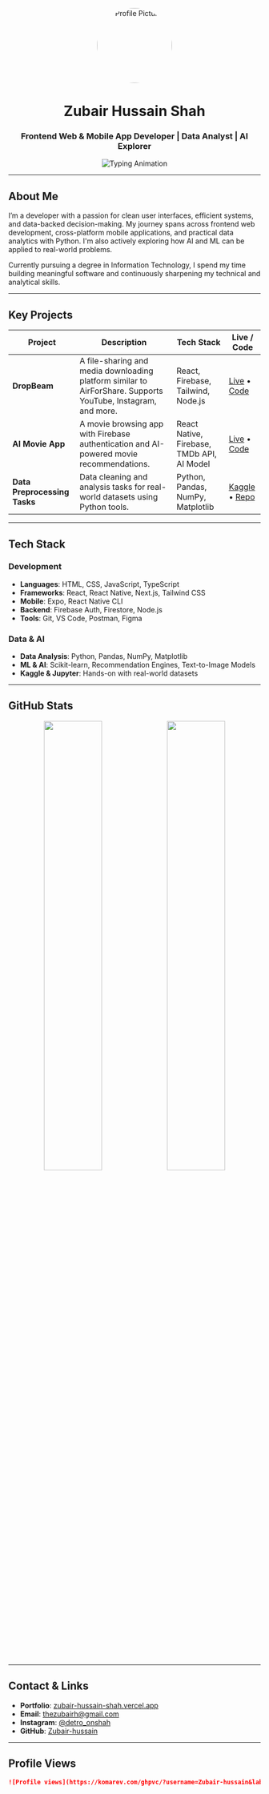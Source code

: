 <!-- Professional GitHub Profile README -->

<p align="center">
  <img src="https://avatars.githubusercontent.com/Zubair-hussain" width="150" style="border-radius: 50%" alt="Profile Picture"/>
</p>

<h1 align="center">Zubair Hussain Shah</h1>
<h3 align="center">Frontend Web & Mobile App Developer | Data Analyst | AI Explorer</h3>

<p align="center">
  <img src="https://readme-typing-svg.demolab.com?font=Fira+Code&size=22&pause=1000&center=true&vCenter=true&width=800&lines=Building+modern+web+%26+mobile+apps;Analyzing+data+with+Python+%26+Pandas;Exploring+ML+projects+on+Kaggle;Focused+on+real-world+impact+through+code" alt="Typing Animation" />
</p>

---

## About Me

I’m a developer with a passion for clean user interfaces, efficient systems, and data-backed decision-making. My journey spans across frontend web development, cross-platform mobile applications, and practical data analytics with Python. I'm also actively exploring how AI and ML can be applied to real-world problems.

Currently pursuing a degree in Information Technology, I spend my time building meaningful software and continuously sharpening my technical and analytical skills.

---

## Key Projects

| Project | Description | Tech Stack | Live / Code |
|--------|-------------|------------|-------------|
| **DropBeam** | A file-sharing and media downloading platform similar to AirForShare. Supports YouTube, Instagram, and more. | React, Firebase, Tailwind, Node.js | [Live](https://dropbeam.vercel.app) • [Code](https://github.com/Zubair-hussain/dropbeam) |
| **AI Movie App** | A movie browsing app with Firebase authentication and AI-powered movie recommendations. | React Native, Firebase, TMDb API, AI Model | [Live](#) • [Code](https://github.com/Zubair-hussain/movie-app) |
| **Data Preprocessing Tasks** | Data cleaning and analysis tasks for real-world datasets using Python tools. | Python, Pandas, NumPy, Matplotlib | [Kaggle](#) • [Repo](https://github.com/Zubair-hussain/imdb-top1000-analysis) |

---

## Tech Stack

### Development
- **Languages**: HTML, CSS, JavaScript, TypeScript
- **Frameworks**: React, React Native, Next.js, Tailwind CSS
- **Mobile**: Expo, React Native CLI
- **Backend**: Firebase Auth, Firestore, Node.js
- **Tools**: Git, VS Code, Postman, Figma

### Data & AI
- **Data Analysis**: Python, Pandas, NumPy, Matplotlib
- **ML & AI**: Scikit-learn, Recommendation Engines, Text-to-Image Models
- **Kaggle & Jupyter**: Hands-on with real-world datasets

---

## GitHub Stats

<p align="center">
  <img width="48%" src="https://github-readme-stats.vercel.app/api?username=Zubair-hussain&show_icons=true&theme=tokyonight" />
  <img width="48%" src="https://github-readme-stats.vercel.app/api/top-langs/?username=Zubair-hussain&layout=compact&theme=tokyonight" />
</p>

---

## Contact & Links

- **Portfolio**: [zubair-hussain-shah.vercel.app](https://zubair-hussain-shah.vercel.app)
- **Email**: thezubairh@gmail.com  
- **Instagram**: [@detro_onshah](https://www.instagram.com/detro_onshah)
- **GitHub**: [Zubair-hussain](https://github.com/Zubair-hussain)

---

## Profile Views

```md
![Profile views](https://komarev.com/ghpvc/?username=Zubair-hussain&label=Profile+Views&color=0e75b6&style=flat)
